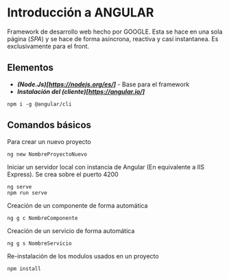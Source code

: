 # Introducción a ANGULAR
Framework de desarrollo web hecho por GOOGLE. Esta se hace en una sola página (*SPA*) y se hace de forma asincrona, reactiva y casí instantanea. Es exclusivamente para el front.

## Elementos
* ***(Node.Js)[https://nodejs.org/es/]*** - Base para el framework
* ***Instalación del (cliente)[https://angular.io/]***
```
npm i -g @angular/cli
```

## Comandos básicos
Para crear un nuevo proyecto
```
ng new NombreProyectoNuevo
```

Iniciar un servidor local con instancia de Angular (En equivalente a IIS Express). Se crea sobre el puerto 4200
```
ng serve
npm run serve
```

Creación de un componente de forma automática
```
ng g c NombreComponente
```

Creación de un servicio de forma automática
```
ng g s NombreServicio
```

Re-instalación de los modulos usados en un proyecto
```
npm install
```